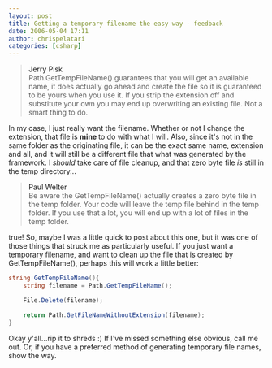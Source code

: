 ```yaml
---
layout: post
title: Getting a temporary filename the easy way - feedback
date: 2006-05-04 17:11
author: chrispelatari
categories: [csharp]
---
```


<blockquote>
  <div class="comment_author"><a>Jerry Pisk</a></div>
  <div class="comment_content">Path.GetTempFileName() guarantees that you will get
  an available name, it does actually go ahead and create the file so it is
  guaranteed to be yours when you use it. If you strip the extension off and
  substitute your own you may end up overwriting an existing file. Not a smart
  thing to do.</div></blockquote>
In my case, I just really want the filename. Whether or not I change the
extension, that file is <strong>mine </strong>to do with what I will. Also,
since it's not in the same folder as the originating file, it can be the exact
same name, extension and all, and it will still be a different file that what
was generated by the framework. I <em>should </em>take care of file cleanup, and
that zero byte file <em>is </em>still in the temp directory...
<blockquote>
  <div class="comment_author"><a>Paul Welter</a></div>
  <div class="comment_content">Be aware the GetTempFileName() actually creates a
  zero byte file in the temp folder. Your code will leave the temp file behind
  in the temp folder. If you use that a lot, you will end up with a lot of files
  in the temp folder.</div></blockquote>
true! So, maybe I was a little quick to post about this one, but it was one
of those things that struck me as particularly useful. If you just want a
temporary filename, and want to clean up the file that is created by
GetTempFileName(), perhaps this will work a little better:

```csharp
string GetTempFileName(){
	string filename = Path.GetTempFileName();

	File.Delete(filename);

	return Path.GetFileNameWithoutExtension(filename);
}
```

Okay y'all...rip it to shreds :) If I've missed something else obvious, call
me out. Or, if you have a preferred method of generating temporary file names,
show the way.
